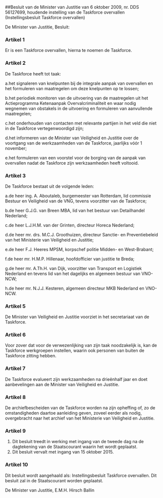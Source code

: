 <meta http-equiv='Content-Type' content='text/html; charset=utf-8' />

##Besluit van de Minister van Justitie van 6 oktober 2009, nr. DDS 56127699, houdende instelling van de Taskforce overvallen (Instellingsbesluit Taskforce overvallen)

De Minister van Justitie,  Besluit:    

### Artikel  1  

Er is een Taskforce overvallen, hierna te noemen de Taskforce. 

### Artikel  2  

De Taskforce heeft tot taak:

a.het signaleren van knelpunten bij de integrale aanpak van overvallen en het formuleren van maatregelen om deze knelpunten op te lossen;

b.het periodiek monitoren van de uitvoering van de maatregelen uit het Actieprogramma Ketenaanpak Overvalcriminaliteit en waar nodig wegnemen van obstakels in de uitvoering en formuleren van aanvullende maatregelen;

c.het onderhouden van contacten met relevante partijen in het veld die niet in de Taskforce vertegenwoordigd zijn;

d.het informeren van de Minister van Veiligheid en Justitie over de voortgang van de werkzaamheden van de Taskforce, jaarlijks vóór 1 november;

e.het formuleren van een voorstel voor de borging van de aanpak van overvallen nadat de Taskforce zijn werkzaamheden heeft voltooid. 

### Artikel  3  

De Taskforce bestaat uit de volgende leden:

a.de heer ing. A. Aboutaleb, burgemeester van Rotterdam, lid commissie Bestuur en Veiligheid van de VNG, tevens voorzitter van de Taskforce;

b.de heer G.J.G. van Breen MBA, lid van het bestuur van Detailhandel Nederland;

c.de heer L.J.H.M. van der Grinten, directeur Horeca Nederland;

d.de heer mr. drs. M.C.J. Groothuizen, directeur Sanctie- en Preventiebeleid van het Ministerie van Veiligheid en Justitie;

e.de heer F.J. Heeres MPSM, korpschef politie Midden- en West-Brabant;

f.de heer mr. H.M.P. Hillenaar, hoofdofficier van justitie te Breda;

g.de heer mr. A.Th.H. van Dijk, voorzitter van Transport en Logistiek Nederland en tevens lid van het dagelijks en algemeen bestuur van VNO-NCW;

h.de heer mr. N.J.J. Kesteren, algemeen directeur MKB Nederland en VNO-NCW. 

### Artikel  5  

De Minister van Veiligheid en Justitie voorziet in het secretariaat van de Taskforce. 

### Artikel  6  

Voor zover dat voor de verwezenlijking van zijn taak noodzakelijk is, kan de Taskforce werkgroepen instellen, waarin ook personen van buiten de Taskforce zitting hebben. 

### Artikel  7  

De Taskforce evalueert zijn werkzaamheden na drieënhalf jaar en doet aanbevelingen aan de Minister van Veiligheid en Justitie. 

### Artikel  8  

De archiefbescheiden van de Taskforce worden na zijn opheffing of, zo de omstandigheden daartoe aanleiding geven, zoveel eerder als nodig, overgebracht naar het archief van het Ministerie van Veiligheid en Justitie. 

### Artikel  9  

1. Dit besluit treedt in werking met ingang van de tweede dag na de dagtekening van de Staatscourant waarin het wordt geplaatst.
2. Dit besluit vervalt met ingang van 15 oktober 2015. 

### Artikel  10  

Dit besluit wordt aangehaald als: Instellingsbesluit Taskforce overvallen. 
Dit besluit zal in de Staatscourant worden geplaatst.  

De 
Minister van Justitie, 
E.M.H. Hirsch Ballin     
